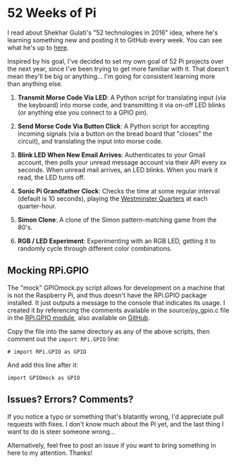 # 52 Weeks of Pi
I read about Shekhar Gulati's "52 technologies in 2016" idea, where he's learning something new and posting it to GitHub every week. You can see what he's up to [here](https://github.com/shekhargulati/52-technologies-in-2016).

Inspired by his goal, I've decided to set my own goal of 52 Pi projects over the next year, since I've been trying to get more familiar with it. That doesn't mean they'll be big or anything... I'm going for consistent learning more than anything else.

1. **Transmit Morse Code Via LED**: A Python script for translating input (via the keyboard) into morse code, and transmitting it via on-off LED blinks (or anything else you connect to a GPIO pin).

2. **Send Morse Code Via Button Click**: A Python script for accepting incoming signals (via a button on the bread board that "closes" the circuit), and translating the input into morse code.

3. **Blink LED When New Email Arrives**: Authenticates to your Gmail account, then polls your unread message account via their API every xx seconds. When unread mail arrives, an LED blinks. When you mark it read, the LED turns off.

4. **Sonic Pi Grandfather Clock**: Checks the time at some regular interval (default is 10 seconds), playing the [Westminster Quarters](https://en.wikipedia.org/wiki/Westminster_Quarters) at each quarter-hour.

5. **Simon Clone**: A clone of the Simon pattern-matching game from the 80's.

6. **RGB / LED Experiment**: Experimenting with an RGB LED, getting it to randomly cycle through different color combinations.

## Mocking RPi.GPIO

The "mock" GPIOmock.py script allows for development on a machine that is not the Raspberry Pi, and thus doesn't have the RPi.GPIO package installed. It just outputs a message to the console that indicates its usage. I created it by referencing the comments available in the source/py_gpio.c file in the [RPi.GPIO module](https://pypi.python.org/pypi/RPi.GPIO), also available on [GitHub](https://github.com/Tieske/rpi-gpio/blob/master/source/py_gpio.c).

Copy the file into the same directory as any of the above scripts, then comment out the `import RPi.GPIO` line:

    # import RPi.GPIO as GPIO

And add this line after it:

    import GPIOmock as GPIO

## Issues? Errors? Comments?

If you notice a typo or something that's blatantly wrong, I'd appreciate pull requests with fixes. I don't know much about the Pi yet, and the last thing I want to do is steer someone wrong...

Alternatively, feel free to post an issue if you want to bring something in here to my attention. Thanks!
